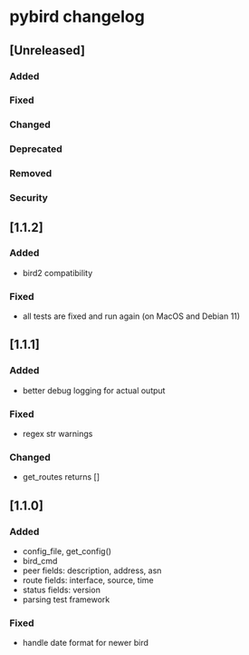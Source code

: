 
# pybird changelog

## [Unreleased]
### Added
### Fixed
### Changed
### Deprecated
### Removed
### Security


## [1.1.2]
### Added
- bird2 compatibility

### Fixed
- all tests are fixed and run again (on MacOS and Debian 11)

## [1.1.1]
### Added
- better debug logging for actual output

### Fixed
- regex str warnings

### Changed
- get_routes returns []


## [1.1.0]
### Added
- config_file, get_config()
- bird_cmd
- peer fields: description, address, asn
- route fields: interface, source, time
- status fields: version
- parsing test framework

### Fixed
- handle date format for newer bird
